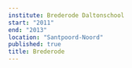 ```yaml
---
institute: Brederode Daltonschool
start: "2011"
end: "2013"
location: "Santpoord-Noord"
published: true
title: Brederode
---
```


